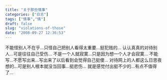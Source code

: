 ```yaml
---
title: "关于那些情事"
categories: ["日志"]
tags: ["情事","情"]
draft: false
slug: "violations-of-those"
date: "2008-09-27 12:36:53"
---
```


不能怪别人不在乎...只怪自己把别人看得太重要...挺犯贱的...
认认真真的对待别人...可是往往自己受伤...
不是一个人就寂寞...只是因为想一个人才会寂寞...
不能写...不愿写出来...写出来了以后看到会觉得自己挺傻...
对待网上的人都这么日思夜想的...可是别人根本就没当回事...挺悲伤...
就是感觉付出挺不少的...有点不值得了...
